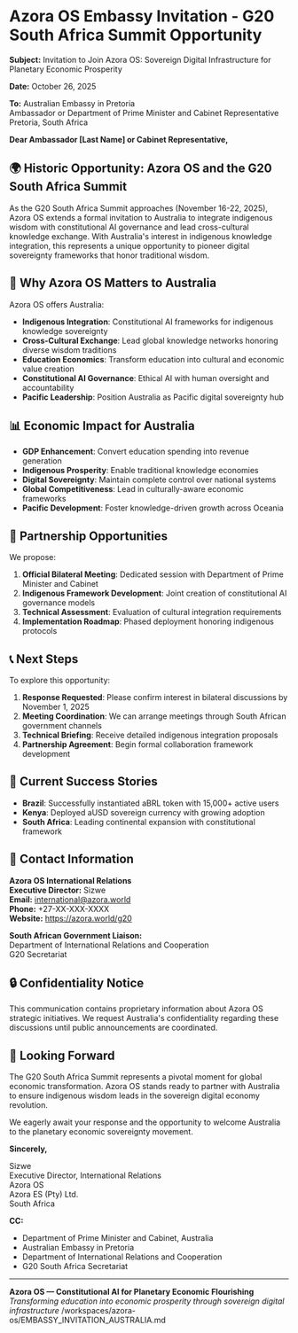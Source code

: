 # Azora OS Embassy Invitation - G20 South Africa Summit Opportunity

**Subject:** Invitation to Join Azora OS: Sovereign Digital Infrastructure for Planetary Economic Prosperity

**Date:** October 26, 2025

**To:** Australian Embassy in Pretoria  
Ambassador or Department of Prime Minister and Cabinet Representative  
Pretoria, South Africa

**Dear Ambassador [Last Name] or Cabinet Representative,**

## 🌍 Historic Opportunity: Azora OS and the G20 South Africa Summit

As the G20 South Africa Summit approaches (November 16-22, 2025), Azora OS extends a formal invitation to Australia to integrate indigenous wisdom with constitutional AI governance and lead cross-cultural knowledge exchange. With Australia's interest in indigenous knowledge integration, this represents a unique opportunity to pioneer digital sovereignty frameworks that honor traditional wisdom.

## 🎯 Why Azora OS Matters to Australia

Azora OS offers Australia:

- **Indigenous Integration**: Constitutional AI frameworks for indigenous knowledge sovereignty
- **Cross-Cultural Exchange**: Lead global knowledge networks honoring diverse wisdom traditions
- **Education Economics**: Transform education into cultural and economic value creation
- **Constitutional AI Governance**: Ethical AI with human oversight and accountability
- **Pacific Leadership**: Position Australia as Pacific digital sovereignty hub

## 📊 Economic Impact for Australia

- **GDP Enhancement**: Convert education spending into revenue generation
- **Indigenous Prosperity**: Enable traditional knowledge economies
- **Digital Sovereignty**: Maintain complete control over national systems
- **Global Competitiveness**: Lead in culturally-aware economic frameworks
- **Pacific Development**: Foster knowledge-driven growth across Oceania

## 🤝 Partnership Opportunities

We propose:

1. **Official Bilateral Meeting**: Dedicated session with Department of Prime Minister and Cabinet
2. **Indigenous Framework Development**: Joint creation of constitutional AI governance models
3. **Technical Assessment**: Evaluation of cultural integration requirements
4. **Implementation Roadmap**: Phased deployment honoring indigenous protocols

## 📞 Next Steps

To explore this opportunity:

1. **Response Requested**: Please confirm interest in bilateral discussions by November 1, 2025
2. **Meeting Coordination**: We can arrange meetings through South African government channels
3. **Technical Briefing**: Receive detailed indigenous integration proposals
4. **Partnership Agreement**: Begin formal collaboration framework development

## 🌟 Current Success Stories

- **Brazil**: Successfully instantiated aBRL token with 15,000+ active users
- **Kenya**: Deployed aUSD sovereign currency with growing adoption
- **South Africa**: Leading continental expansion with constitutional framework

## 📧 Contact Information

**Azora OS International Relations**  
**Executive Director:** Sizwe  
**Email:** international@azora.world  
**Phone:** +27-XX-XXX-XXXX  
**Website:** https://azora.world/g20

**South African Government Liaison:**  
Department of International Relations and Cooperation  
G20 Secretariat  

## 🔒 Confidentiality Notice

This communication contains proprietary information about Azora OS strategic initiatives. We request Australia's confidentiality regarding these discussions until public announcements are coordinated.

## 🙏 Looking Forward

The G20 South Africa Summit represents a pivotal moment for global economic transformation. Azora OS stands ready to partner with Australia to ensure indigenous wisdom leads in the sovereign digital economy revolution.

We eagerly await your response and the opportunity to welcome Australia to the planetary economic sovereignty movement.

**Sincerely,**  

Sizwe  
Executive Director, International Relations  
Azora OS  
Azora ES (Pty) Ltd.  
South Africa  

**CC:**  
- Department of Prime Minister and Cabinet, Australia  
- Australian Embassy in Pretoria  
- Department of International Relations and Cooperation  
- G20 South Africa Secretariat  

---

**Azora OS — Constitutional AI for Planetary Economic Flourishing**  
*Transforming education into economic prosperity through sovereign digital infrastructure*</content>
<parameter name="filePath">/workspaces/azora-os/EMBASSY_INVITATION_AUSTRALIA.md
